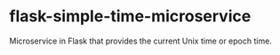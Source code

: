 # flask-simple-time-microservice
Microservice in Flask that provides the current Unix time or epoch time.
